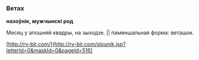 ### Ветах
**назоўнік, мужчынскі род**

Месяц у апошняй квадры, на зыходзе. || памяншальная форма: веташок.

<a rel="author">[http://rv-blr.com/](http://rv-blr.com/slounik.jsp?letterId=0&maskId=0&pageId=516)</a>
